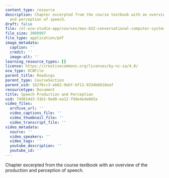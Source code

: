 ```yaml
---
content_type: resource
description: Chapter excerpted from the course textbook with an overview of the production
  and perception of speech.
draft: false
file: /ol-ocw-studio-app/courses/mas-632-conversational-computer-systems-fall-2008/749014d331b19ed0ea12f9de4ede665a_schmandt_ch2.pdf
file_size: 3089997
file_type: application/pdf
image_metadata:
  caption: ''
  credit: ''
  image-alt: ''
learning_resource_types: []
license: https://creativecommons.org/licenses/by-nc-sa/4.0/
ocw_type: OCWFile
parent_title: Readings
parent_type: CourseSection
parent_uid: 162f8cc3-ab62-9ebf-bf11-9334b6618eaf
resourcetype: Document
title: Speech Production and Perception
uid: 749014d3-31b1-9ed0-ea12-f9de4ede665a
video_files:
  archive_url: ''
  video_captions_file: ''
  video_thumbnail_file: ''
  video_transcript_file: ''
video_metadata:
  source: ''
  video_speakers: ''
  video_tags: ''
  youtube_description: ''
  youtube_id: ''
---
```

Chapter excerpted from the course textbook with an overview of the production and perception of speech.